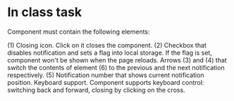 # In class task

Component must contain the following elements:

(1) Closing icon. Click on it closes the component.
(2) Checkbox that disables notification and sets a flag into local storage. If the flag is set, component won't be shown when the page reloads.
Arrows (3) and (4) that switch the contents of element (6) to the previous and the next notification respectively.
(5) Notification number that shows current notification position.
Keyboard support. Component supports keyboard control: switching back and forward, closing by clicking on the cross.

